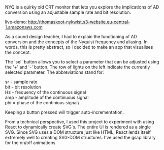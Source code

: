 NYQ is a quirky old CRT monitor that lets you explore the implications of AD conversion using an adjustable sample rate and bit resolution.

live-demo: http://thomaskoot-nykwist.s3-website.eu-central-1.amazonaws.com

As a sound design teacher, I had to explain the functioning of AD conversion and the concepts of the Nyquist frequency and aliasing. In words, this is pretty abstract, so I decided to make an app that visualises the concept. 

The 'sel' button allows you to select a parameter that can be adjusted using the '+' and '-' button. The row of lights on the left indicate the currently selected parameter. The abbreviations stand for:

sr - sample rate\
bit - bit resolution\
Hz - frequency of the continuous signal\
amp - amplitude of the continuous signal\
phi = phase of the continious signal\

Keeping a button pressed will trigger auto-incrementation. 

From a technical perspective, I used this project to experiment with using React to dynamically create SVG's. The entire UI is rendered as a single SVG. Since SVG uses a DOM structure just like HTML, React lends itself extremely well to creating SVG-DOM structures. I've used the gsap library for the on/off animations.
